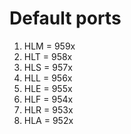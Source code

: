# Default ports

1. HLM = 959x
2. HLT = 958x
3. HLS = 957x
4. HLL = 956x
5. HLE = 955x
6. HLF = 954x
7. HLR = 953x
8. HLA = 952x

